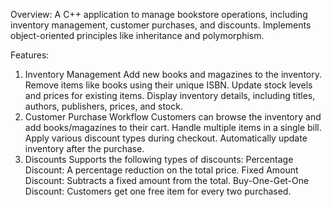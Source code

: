 Overview:
A C++ application to manage bookstore operations, including inventory management, customer purchases, and discounts. Implements object-oriented principles like inheritance and polymorphism.

Features:
1. Inventory Management
Add new books and magazines to the inventory.
Remove items like books using their unique ISBN.
Update stock levels and prices for existing items.
Display inventory details, including titles, authors, publishers, prices, and stock.
2. Customer Purchase Workflow
Customers can browse the inventory and add books/magazines to their cart.
Handle multiple items in a single bill.
Apply various discount types during checkout.
Automatically update inventory after the purchase.
3. Discounts
Supports the following types of discounts:
Percentage Discount: A percentage reduction on the total price.
Fixed Amount Discount: Subtracts a fixed amount from the total.
Buy-One-Get-One Discount: Customers get one free item for every two purchased.

